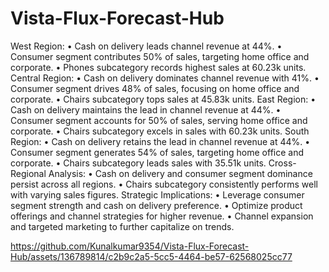 # Vista-Flux-Forecast-Hub
West Region:
•	Cash on delivery leads channel revenue at 44%.
•	Consumer segment contributes 50% of sales, targeting home office and corporate.
•	Phones subcategory records highest sales at 60.23k units.
Central Region:
•	Cash on delivery dominates channel revenue with 41%.
•	Consumer segment drives 48% of sales, focusing on home office and corporate.
•	Chairs subcategory tops sales at 45.83k units.
East Region:
•	Cash on delivery maintains the lead in channel revenue at 44%.
•	Consumer segment accounts for 50% of sales, serving home office and corporate.
•	Chairs subcategory excels in sales with 60.23k units.
South Region:
•	Cash on delivery retains the lead in channel revenue at 44%.
•	Consumer segment generates 54% of sales, targeting home office and corporate.
•	Chairs subcategory leads sales with 35.51k units.
Cross-Regional Analysis:
•	Cash on delivery and consumer segment dominance persist across all regions.
•	Chairs subcategory consistently performs well with varying sales figures.
Strategic Implications:
•	Leverage consumer segment strength and cash on delivery preference.
•	Optimize product offerings and channel strategies for higher revenue.
•	Channel expansion and targeted marketing to further capitalize on trends.


https://github.com/Kunalkumar9354/Vista-Flux-Forecast-Hub/assets/136789814/c2b9c2a5-5cc5-4464-be57-62568025cc77

